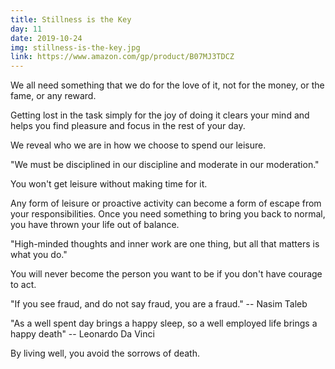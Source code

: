 ```yaml
---
title: Stillness is the Key
day: 11
date: 2019-10-24
img: stillness-is-the-key.jpg
link: https://www.amazon.com/gp/product/B07MJ3TDCZ
---
```


We all need something that we do for the love of it, not for the money, or the
fame, or any reward.

Getting lost in the task simply for the joy of doing it clears your mind and
helps you find pleasure and focus in the rest of your day.

We reveal who we are in how we choose to spend our leisure.

"We must be disciplined in our discipline and moderate in our moderation."

You won't get leisure without making time for it.

Any form of leisure or proactive activity can become a form of escape from
your responsibilities. Once you need something to bring you back to normal, you
have thrown your life out of balance.

"High-minded thoughts and inner work are one thing, but all that matters is what
you do."

You will never become the person you want to be if you don't have courage to
act.

"If you see fraud, and do not say fraud, you are a fraud." -- Nasim Taleb

"As a well spent day brings a happy sleep, so a well employed life brings a
happy death" -- Leonardo Da Vinci

By living well, you avoid the sorrows of death.

